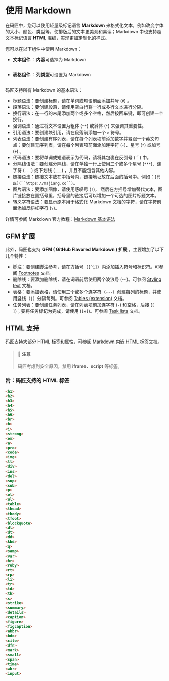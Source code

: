 # 使用 Markdown

在码匠中，您可以使用轻量级标记语言 **Markdown** 来格式化文本，例如改变字体的大小、颜色、类型等，使排版后的文本更美观和易读；Markdown 中也支持超文本标记语言 **HTML** 混编，实现更加定制化的样式。

您可以在以下组件中使用 Markdown：

* **文本组件** ：**内容**可选择为 Markdown

<figure><img src="../../.gitbook/assets/1-20230810212140-w4zdavd.png" alt=""><figcaption></figcaption></figure>

* **表格组件** ：**列类型**可设置为 Markdown

<figure><img src="../../.gitbook/assets/2-20230810212140-4kf9oqf.png" alt=""><figcaption></figcaption></figure>

码匠支持所有 Markdown 的基本语法：

* 标题语法：要创建标题，请在单词或短语前面添加井号 (`#`) 。
* 段落语法：要创建段落，请使用空白行将一行或多行文本进行分隔。
* 换行语法：在一行的末尾添加两个或多个空格，然后按回车键，即可创建一个换行。
* 强调语法：通过将文本设置为粗体 (`**`) 或斜体 (`*`) 来强调其重要性。
* 引用语法：要创建块引用，请在段落前添加一个 `>` 符号。
* 列表语法：要创建有序列表，请在每个列表项前添加数字并紧跟一个英文句点；要创建无序列表，请在每个列表项前面添加连字符 (`-`)、星号 (`*`) 或加号 (`+`) 。
* 代码语法：要将单词或短语表示为代码，请将其包裹在反引号 (```) 中。
* 分隔线语法：要创建分隔线，请在单独一行上使用三个或多个星号 (`***`)、连字符 (`---`) 或下划线 (`___`) ，并且不能包含其他内容。
* 链接语法：链接文本放在中括号内，链接地址放在后面的括号中。例如：`[码匠](``https://majiang.co``)`。
* 图片语法：要添加图像，请使用感叹号 (`!`)， 然后在方括号增加替代文本，图片链接放在圆括号里，括号里的链接后可以增加一个可选的图片标题文本。
* 转义字符语法：要显示原本用于格式化 Markdown 文档的字符，请在字符前面添加反斜杠字符 (`\`)。

详情可参阅 Markdown 官方教程：[Markdown 基本语法](https://markdown.com.cn/basic-syntax/)

## GFM 扩展

此外，码匠也支持  **GFM ( GitHub Flavored Markdown ) 扩展** ，主要增加了以下几个特性：

* 脚注：要创建脚注参考，请在方括号（`[^1]`）内添加插入符号和标识符。可参阅 [Footnotes](https://docs.github.com/cn/get-started/writing-on-github/getting-started-with-writing-and-formatting-on-github/basic-writing-and-formatting-syntax#footnotes) 文档。
* 删除线：要添加删除线，请在词语前后使用两个波浪号 (`~~`)。可参阅 [Styling text](https://docs.github.com/cn/get-started/writing-on-github/getting-started-with-writing-and-formatting-on-github/basic-writing-and-formatting-syntax#styling-text) 文档。
* 表格：要添加表格，请使用三个或多个连字符（`---`）创建每列的标题，并使用竖线（`|`）分隔每列。可参阅 [Tables (extension)](https://github.github.com/gfm/#tables-extension-) 文档。
* 任务列表：要创建任务列表，请在列表项前加连字符 (`-`) 和空格，后接 (`[ ]`)；要将任务标记为完成，请使用 (`[x]`)。可参阅 [Task lists](https://docs.github.com/cn/get-started/writing-on-github/getting-started-with-writing-and-formatting-on-github/basic-writing-and-formatting-syntax#task-lists) 文档。

## HTML 支持

码匠支持大部分 HTML 标签和属性，可参阅 [Markdown 内嵌 HTML 标签](https://markdown.com.cn/basic-syntax/htmls.html)文档。

> #### 🚫 注意
>
> 码匠考虑到安全原因，禁用 **iframe、script** 等标签。
>

### 附：码匠支持的 HTML 标签

```html
<h1>
<h2>
<h3>
<h4>
<h5>
<h6>
<br>
<b>
<i>
<strong>
<em>
<a>
<pre>
<code>
<img>
<tt>
<div>
<ins>
<del>
<sup>
<sub>
<p>
<ol>
<ul>
<table>
<thead>
<tbody>
<tfoot>
<blockquote>
<dl>
<dt>
<dd>
<kbd>
<q>
<samp>
<var>
<hr>
<ruby>
<rt>
<rp>
<li>
<tr>
<td>
<th>
<s>
<strike>
<summary>
<details>
<caption>
<figure>
<figcaption>
<abbr>
<bdo>
<cite>
<dfn>
<mark>
<small>
<span>
<time>
<wbr>
<input>
```
